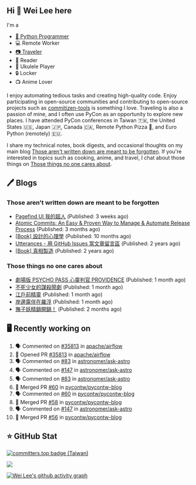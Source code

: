 ## Hi 👋 Wei Lee here

I'm a

* [🐍 Python Programmer](https://pycon-note.wei-lee.me/)
* 💻 Remote Worker
* [📷 Traveler](https://travlog.wei-lee.me/)
* 📖 Reader
* 🎵 Ukulele Player
* 🔒 Locker
* 📺 Anime Lover

I enjoy automating tedious tasks and creating high-quality code. Enjoy participating in open-source communities and contributing to open-source projects such as [commitizen-tools](https://github.com/commitizen-tools) is something I love. Traveling is also a passion of mine, and I often use PyCon as an opportunity to explore new places. I have attended PyCon conferences in Taiwan 🇹🇼, the United States 🇺🇸, Japan 🇯🇵, Canada 🇨🇦, Remote Python Pizza 🍕, and Euro Python (remotely) 🇪🇺.

I share my technical notes, book digests, and occasional thoughts on my main blog [Those aren't written down are meant to be forgotten](https://blog.wei-lee.me/). If you're interested in topics such as cooking, anime, and travel, I chat about those things on [Those things no one cares about](https://travlog.wei-lee.me/).

## 🖊️ Blogs

### Those aren't written down are meant to be forgotten

* [Pagefind UI 我的超人](https://blog.wei-lee.me/posts/tech/2023/11/pagefind-ui) (Published: 3 weeks ago)
* [Atomic Commits: An Easy &amp; Proven Way to Manage &amp; Automate Release Process](https://blog.wei-lee.me/posts/tech/2023/08/atomic-commits-coscup-2023) (Published: 3 months ago)
* [[Book] 設計的心理學](https://blog.wei-lee.me/posts/book/2023/01/the-design-of-everyday-things) (Published: 10 months ago)
* [Utterances - 用 GitHub Issues 當文章留言區](https://blog.wei-lee.me/posts/tech/2022/02/use-github-issues-as-comment-system) (Published: 2 years ago)
* [[Book] 真相製造](https://blog.wei-lee.me/posts/book/2022/02/reality-is-business) (Published: 2 years ago)

### Those things no one cares about

* [劇場版 PSYCHO PASS 心靈判官 PROVIDENCE](https://travlog.wei-lee.me/posts/review/2023/10/psycho-pass-providence) (Published: 1 month ago)
* [不死少女的謀殺鬧劇](https://travlog.wei-lee.me/posts/review/2023/10/undead-girl-murder-farce) (Published: 1 month ago)
* [江戶前精靈](https://travlog.wei-lee.me/posts/review/2023/09/edomae-erufu) (Published: 1 month ago)
* [岸邊露伴在羅浮](https://travlog.wei-lee.me/posts/review/2023/09/rohan-at-the-louvre) (Published: 1 month ago)
* [撫子妖精鍋開鍋！](https://travlog.wei-lee.me/posts/cook/2023/08/season-nadeshiko-pot) (Published: 2 months ago)

## 🖥️ Recently working on

1. 🗣 Commented on [#35813](https://github.com/apache/airflow/issues/35813) in [apache/airflow](https://github.com/apache/airflow)
2. 💪 Opened PR [#35813](https://github.com/apache/airflow/pull/35813) in [apache/airflow](https://github.com/apache/airflow)
3. 🗣 Commented on [#83](https://github.com/astronomer/ask-astro/issues/83) in [astronomer/ask-astro](https://github.com/astronomer/ask-astro)
4. 🗣 Commented on [#147](https://github.com/astronomer/ask-astro/issues/147) in [astronomer/ask-astro](https://github.com/astronomer/ask-astro)
5. 🗣 Commented on [#83](https://github.com/astronomer/ask-astro/issues/83) in [astronomer/ask-astro](https://github.com/astronomer/ask-astro)
6. 🎉 Merged PR [#60](https://github.com/pycontw/pycontw-blog/pull/60) in [pycontw/pycontw-blog](https://github.com/pycontw/pycontw-blog)
7. 🗣 Commented on [#60](https://github.com/pycontw/pycontw-blog/issues/60) in [pycontw/pycontw-blog](https://github.com/pycontw/pycontw-blog)
8. 🎉 Merged PR [#58](https://github.com/pycontw/pycontw-blog/pull/58) in [pycontw/pycontw-blog](https://github.com/pycontw/pycontw-blog)
9. 🗣 Commented on [#147](https://github.com/astronomer/ask-astro/issues/147) in [astronomer/ask-astro](https://github.com/astronomer/ask-astro)
10. 🎉 Merged PR [#56](https://github.com/pycontw/pycontw-blog/pull/56) in [pycontw/pycontw-blog](https://github.com/pycontw/pycontw-blog)


## ⭐ GitHub Stat

[![committers.top badge (Taiwan)](https://user-badge.committers.top/taiwan_public/Lee-W.svg)](https://user-badge.committers.top/taiwan_public/Lee-W)

[![](https://github-readme-stats.vercel.app/api?username=Lee-W&show_icons=true&hide_title=true&cache_seconds=86400)](https://github.com/anuraghazra/github-readme-stats)

[![Wei Lee's github activity graph](https://github-readme-activity-graph.vercel.app/graph?username=Lee-W&theme=dracula)](https://github.com/ashutosh00710/github-readme-activity-graph)
